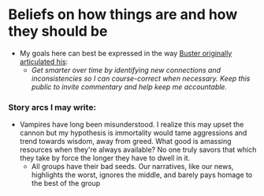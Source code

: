 # Beliefs on how things are and how they should be
* My goals here can best be expressed in the way [Buster originally articulated his](https://github.com/busterbenson/public/edit/master/book-of-beliefs.md):
  * *Get smarter over time by identifying new connections and inconsistencies so I can course-correct when necessary. Keep this public to invite commentary and help keep me accountable.*

### Story arcs I may write:
* Vampires have long been misunderstood. I realize this may upset the cannon but my hypothesis is immortality would tame aggressions and trend towards wisdom, away from greed. What good is amassing resources when they're always available? No one truly savors that which they take by force the longer they have to dwell in it. 
  * All groups have their bad seeds. Our narratives, like our news, highlights the worst, ignores the middle, and barely pays homage to the best of the group

### 
